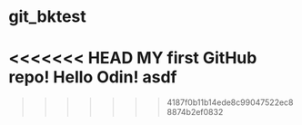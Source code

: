 # git_bktest
<<<<<<< HEAD
MY first GitHub repo!
Hello Odin! asdf
=======
>>>>>>> 4187f0b11b14ede8c99047522ec88874b2ef0832
